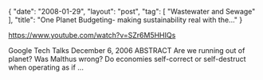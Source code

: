 {
   "date": "2008-01-29",
   "layout": "post",
   "tag": [
      "Wastewater and Sewage"
   ],
   "title": "One Planet Budgeting- making sustainability real with the..."
}

https://www.youtube.com/watch?v=SZr6M5HHIQs  

Google Tech Talks December 6, 2006 ABSTRACT Are we running out of planet? Was Malthus wrong? Do economies self-correct or self-destruct when operating as if ...